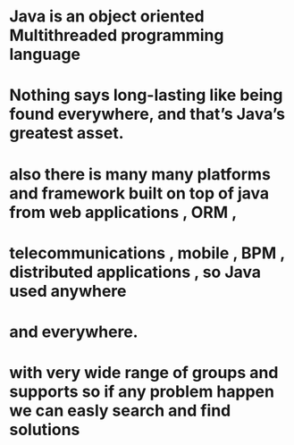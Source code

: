 # Java is an object oriented Multithreaded programming language
# Nothing says long-lasting like being found everywhere, and that’s Java’s greatest asset.
# also there is many many platforms and framework built on top of java from web applications , ORM ,
# telecommunications , mobile , BPM , distributed applications , so Java used anywhere 
# and everywhere.

# with very wide range of groups and supports so if any problem happen we can easly search and find solutions 